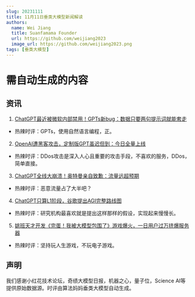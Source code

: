 ```yaml
---
slug: 20231111
title: 11月11日垂类大模型新闻解读
authors:
  name: Wei Jiang
  title: Suanfamama Founder
  url: https://github.com/weijiang2023
  image_url: https://github.com/weijiang2023.png
tags: [垂类大模型]
---
```


# 需自动生成的内容
## 资讯

1. [ChatGPT最近被微软内部禁用！GPTs新bug：数据只要两句提示词就能套走](https://mp.weixin.qq.com/s/4F4yFqW8ZTZfwfz_UXJKXw)
* 热辣时评：GPTs，使用自然语言编程，正。

2. [OpenAI遭黑客攻击，定制版GPT虽迟但到：今日全量上线](https://mp.weixin.qq.com/s/8cP728upOG3tlrZrd6WBJQ)
* 热辣时评：DDos攻击是深入人心且重要的攻击手段，不喜欢的服务，DDos，简单直接。

3. [ChatGPT全线大崩溃！奥特曼亲自致歉：流量远超预期](https://mp.weixin.qq.com/s/tmWjyvsEUBekMBSiuH12Jg)
* 热辣时评：恶意流量占了大半吧？

4. [ChatGPT只算L1阶段，谷歌提出AGI完整路线图](https://mp.weixin.qq.com/s/7G1Sp4AABEMEuqApxngJ7A)
* 热辣时评：研究机构最喜欢就是提出这样那样的假设，实现起来慢慢长。

5. [姚班天才开发《完蛋！我被大模型包围了》游戏爆火，一日用户过万挤爆服务器](https://mp.weixin.qq.com/s/FpX0AcHQfQqT5V5-PAp22w)
* 热辣时评：坚持玩人生游戏，不玩电子游戏。

## 声明

我们感谢小红花技术论坛，奇绩大模型日报，机器之心，量子位，Science AI等提供原始数据源。时评由算法妈妈垂类大模型自动生成。